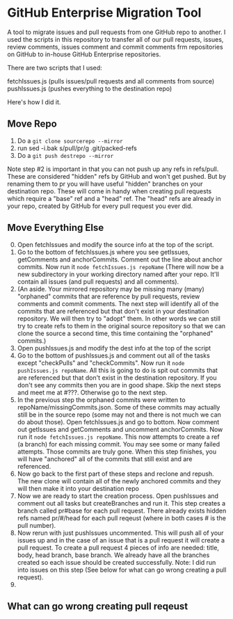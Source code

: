 GitHub Enterprise Migration Tool
==============

A tool to migrate issues and pull requests from one GitHub repo to another. I used the scripts in this repository to 
transfer all of our pull requests, issues, review comments, issues comment and commit comments frm repositories on GitHub
to in-house GitHub Enterprise repositories.

There are two scripts that I used:

fetchIssues.js (pulls issues/pull requests and all comments from source)
pushIssues.js (pushes everything to the destination repo)

Here's how I did it.

Move Repo
-----

1. Do a ```git clone sourcerepo --mirror```
2. run sed -i.bak s/pull/pr/g <your repo>.git/packed-refs
3. Do a ```git push destrepo --mirror```

Note step #2 is important in that you can not push up any refs in refs/pull. These are considered "hidden" refs by GitHub
and won't get pushed. But by renaming them to pr you will have useful "hidden" branches on your destination repo. These
will come in handy when creating pull requests which require a "base" ref and a "head" ref. The "head" refs are already
in your repo, created by GitHub for every pull request you ever did.

Move Everything Else
--------

0. Open fetchIssues and modify the source info at the top of the script.
1. Go to the bottom of fetchIssues.js where you see getIssues, getComments and anchorCommits. Comment out the line about anchor commits. Now run it ```node fetchIssues.js repoName``` (There will now be a new subdirectory in your working directory named after your repo. It'll contain all issues (and pull requests) and all comments).
2. (An aside. Your mirrored repository may be missing many (many) "orphaned" commits that are reference by pull requests, review comments and commit comments. The next step will identify all of the commits that are referenced but that don't exist in your destination repository. We will then try to "adopt" them. In other words we can still try to create refs to them in the original source repository so that we can clone the source a second time, this time containing the "orphaned" commits.)
3. Open pushIssues.js and modify the dest info at the top of the script
4. Go to the bottom of pushIssues.js and comment out all of the tasks except "checkPulls" and "checkCommits". Now run it ```node pushIssues.js repoName```. All this is going to do is spit out commits that are referenced but that don't exist in the destination repository. If you don't see any commits then you are in good shape. Skip the next steps and meet me at #???. Otherwise go to the next step.
5. In the previous step the orphaned commits were written to repoName/missingCommits.json. Some of these commits may actually still be in the source repo (some may not and there is not much we can do about those). Open fetchIssues.js and go to bottom. Now comment out getIssues and getComments and uncomment anchorCommits. Now run it ```node fetchIssues.js repoName```. This now attempts to create a ref (a branch) for each missing commit. You may see some or many failed attempts. Those commits are truly gone. When this step finishes, you will have "anchored" all of the commits that still exist and are referenced.
6. Now go back to the first part of these steps and reclone and repush. The new clone will contain all of the newly anchored commits and they will then make it into your destination repo
7. Now we are ready to start the creation process. Open pushIssues and comment out all tasks but createBranches and run it. This step creates a branch called pr#base for each pull request. There already exists hidden refs named pr/#/head for each pull reqeust (where in both cases # is the pull number).
8. Now rerun with just pushIssues uncommented. This will push all of your issues up and in the case of an issue that is a pull request it will create a pull request. To create a pull request 4 pieces of info are needed: title, body, head branch, base branch. We already have all the branches created so each issue should be created successfully. Note: I did run into issues on this step (See below for what can go wrong creating a pull request).
9. 





What can go wrong creating pull reqeust
---------
